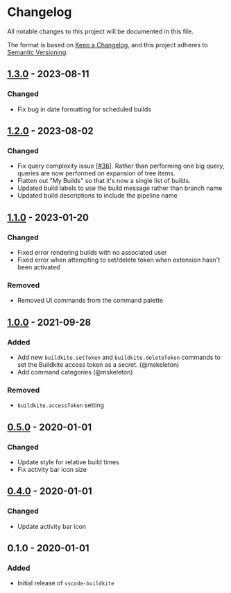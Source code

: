 # Changelog

All notable changes to this project will be documented in this file.

The format is based on [Keep a Changelog](https://keepachangelog.com/en/1.0.0/),
and this project adheres to [Semantic Versioning](https://semver.org/spec/v2.0.0.html).

## [1.3.0] - 2023-08-11
### Changed
- Fix bug in date formatting for scheduled builds

## [1.2.0] - 2023-08-02
### Changed
- Fix query complexity issue [[#36](https://github.com/dannymidnight/vscode-buildkite/issues/36)]. Rather than performing one big query, queries are now performed on expansion of tree items.
- Flatten out "My Builds" so that it's now a single list of builds.
- Updated build labels to use the build message rather than branch name
- Updated build descriptions to include the pipeline name

## [1.1.0] - 2023-01-20
### Changed
- Fixed error rendering builds with no associated user
- Fixed error when attempting to set/delete token when extension hasn't been activated

### Removed
- Removed UI commands from the command palette

## [1.0.0] - 2021-09-28
### Added
- Add new `buildkite.setToken` and `buildkite.deleteToken` commands to set the Buildkite access token as a secret. (@mskeleton)
- Add command categories (@mskeleton)

### Removed
- `buildkite.accessToken` setting

## [0.5.0] - 2020-01-01
### Changed
- Update style for relative build times
- Fix activity bar icon size

## [0.4.0] - 2020-01-01
### Changed
- Update activity bar icon

## 0.1.0 - 2020-01-01
### Added
- Initial release of `vscode-buildkite`

[1.3.0]: https://github.com/dannymidnight/vscode-buildkite/compare/v1.2.0...v1.3.0
[1.2.0]: https://github.com/dannymidnight/vscode-buildkite/compare/v1.1.0...v1.2.0
[1.1.0]: https://github.com/dannymidnight/vscode-buildkite/compare/v1.0.0...v1.1.0
[1.0.0]: https://github.com/dannymidnight/vscode-buildkite/compare/v0.5.0...v1.0.0
[0.5.0]: https://github.com/dannymidnight/vscode-buildkite/compare/v0.4.0...v0.5.0
[0.4.0]: https://github.com/dannymidnight/vscode-buildkite/compare/v0.1.0...v0.4.0
